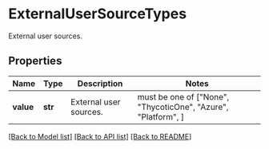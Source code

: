 # ExternalUserSourceTypes

External user sources.

## Properties
Name | Type | Description | Notes
------------ | ------------- | ------------- | -------------
**value** | **str** | External user sources. |  must be one of ["None", "ThycoticOne", "Azure", "Platform", ]

[[Back to Model list]](../README.md#documentation-for-models) [[Back to API list]](../README.md#documentation-for-api-endpoints) [[Back to README]](../README.md)


